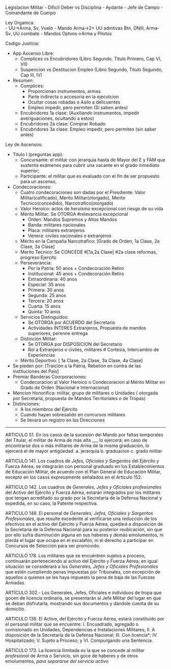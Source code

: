 
Legislacion Militar
	- Dificil Deber vs Disciplina
	- Aydante - Jefe de Campo - Comandante de Cuerpo

Ley Organica:  	
	- UU->Arma, Sv, Vuelo
	- Mando Arma->2+ UU admtivas Btn, DNIII, Arma-Sv, UU combate 
	- Mandos Optvos->Arma y Pilotos
	
Codigo Justicia:
  - App Ascenso Libre:
	- Complices vs Encubridores (Libro Segundo, Titulo Primero, Cap VI, VII)
	- Suspencion vs Destitucion Empleo (Libro Segundo, Titulo Segundo, Cap III, IV)
  - Resumen:
	- Complices:
	  - Proporcionan instrumentos, armas.
	  - Parte indirecta o accesoria en la ejecutcion
	  - Ocultar cosas robadas o Asilo a delicuentes
	  - Empleo impedir, pero permiten (Si saben antes)	
	- Encubridores 1a clase: (Auxiliando instrumentos, impedir averiguaciones, ocultando a estos)
	- Encubridores 2a clase: Comprar Robado
	- Encubridores 3a clase: Empleo impedir, pero permiten (sin saber antes)

Ley de Ascensos:
  - Titulo I (preguntas app): 
    - Concursante: el militar con jerarquía hasta de Mayor del E y FAM que sustenta exámenes para cubrir una vacante en el grado inmediato superior; 
	- Participante: el militar que es evaluado con el fin de ser propuesto para un ascenso,
  - Condecoraciones:
    - Cuatro condecoraciones son dadas por el Presdiente: Valor Militar(calificado), Merito Militar(otorgado), Merito Tecnico(concedido), Narcotrafico(otorgado) 
    - Valor Heroico: actos de heroísmo excepcional con riesgo de su vida
	- Mérito Militar: Se OTORGA #relevancia excepcional
	  - Orden: Mandos Supremos y Altos Mandos
	  - Banda: militares nacionales
	  - Placa: militares extranjeros
	  - Venera: civiles nacionales o extranjeros
	- Mérito en la Campaña Narcotrafico: [Grado de Orden, 1a Clase, 2a Clase, 3a Clase]
	- Merito Tecnico: Se CONCEDE #[1a,2a Clase] #2a clase reformas, progreso Ejercito
	- Perseverancia:
	  - Por la Patria: 50 anos + Condecoración Retiro
	  - Institucional: 45 anos + Condecoración Retiro
	  - Extraordinaria: 40 anos 
	  - Especial: 35 anos
	  - Primera: 30 anos
	  - Segunda: 25 anos 
	  - Tercera: 20 anos 
	  - Cuarta: 15 anos
	  - Quinta: 10 anos
	- Servicios Distinguidos: 
	  - Se OTORGA por ACUERDO del Secretario 
	  - Actividades INTERES Extranjeros, Propuesta de mandos superiores, perenne entrega
	- Distinción Militar: 
	  - Se OTORGA por DISPOSICION del Secretario 
	  - Rol a Extranjeros o civiles, militares # Cortesia, Intercambio de Experiencias
	- Mérito Deportivo: [ 1a Clase, 2a Clase, 3a Clase, 4a Clase]
  - Se pieden por: [Traición a la Patria, Rebelión en contra de las instituciones del País]
  - Premiar Banderas Coorporaciones:
    - Condecoracion al Valor Heroico o Condecoracion al Mérito Militar en Grado de Orden (Nacional e Internacional)
  - Mencion Honorifica: militar, grupo de militares o Unidades ( otorgada por Secretaría, propuesta de Mandos Territoriales o de Tropas)
  - Distinciones: 
    - A los miembros del Ejército 
	- Cuando hayan sobresalido en concursos militares
	- Se llevará un registro en las Direcciones 
	
----------------------------------------------------------------------------------------------------------------------------------

ARTICULO 51. En los casos de la sucesión del Mando por faltas temporales del Titular, el militar de
Arma de más alta ___ lo ejercerá; en caso de encontrarse dos o más militares de Arma de la
misma graduación, lo ejercerá el de mayor antigüedad.
a. jerarquia
b. graduacion
c. grado militar

ARTICULO 141. Los cuadros de *Jefes, Oficiales y Sargentos* del Ejército y Fuerza Aérea, se integrarán con personal graduado en los Establecimientos de Educación Militar, de acuerdo con el Plan General de Educación Militar, excepto en los casos expresamente señalados en el Artículo 152.

ARTICULO 142. Los cuadros de *Generales, Jefes y Oficiales profesionales* del Activo del Ejército y Fuerza Aérea, estarán integrados por los militares que tengan acreditado su grado por la Secretaría de la Defensa Nacional y expedida, en su caso, la Patente respectiva. 

ARTICULO 148. El personal de *Generales, Jefes, Oficiales y Sargentos Profesionales*, que resulte excedente al verificarse una reducción de los efectivos en el activo del Ejército y Fuerza Aérea, quedará a disposición de la Secretaría de la Defensa Nacional para su posterior reubicación, sin que por ello sufra disminución alguna en sus haberes y demás emolumentos, ni pierda el lugar que ocupa en el escalafón, ni el derecho a participar en Concursos de Selección para ser promovido. 

ARTICULO 178. Los militares que se encuentren sujetos a proceso, continuarán perteneciendo al
activo del Ejército y Fuerza Aérea; en igual situación se considerará a los *Generales, Jefes y Oficiales
Profesionales* que estén cumpliendo penas impuestas por Tribunales, con excepción de aquellos a
quienes se les haya impuesto la pena de baja de las Fuerzas Armadas. 

ARTÍCULO 302.- Los Generales, Jefes, Oficiales e individuos de tropa que gocen de licencia ordinaria, se presentarán al Jefe Militar del lugar en que se deban disfrutarla, mostrando sus documentos y dándole cuenta de su domicilio. 


ARTICULO 138. El Activo, del Ejército y Fuerza Aérea, estará constituido por el personal militar que
se encuentre:
I. Encuadrado, agregado o comisionado en Unidades, Dependencias e Instalaciones Militares;
II. A disposición de la Secretaría de la Defensa Nacional;
III. Con licencia*;
IV. Hospitalizado;
V. Sujeto a Proceso; y
VI. Compurgando una Sentencia. 

ARTICULO 173. La licencia ilimitada es la que se concede al *militar profesional* de Arma o Servicio, sin goce de haberes y de otros emolumentos, *para separarse del servicio activo* 
